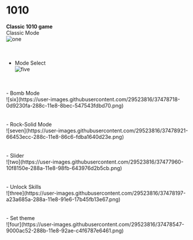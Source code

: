# 1010
**Classic 1010 game**<br>
Classic Mode<br>
![one](https://user-images.githubusercontent.com/29523816/37477683-5c654404-2889-11e8-8a52-176c142e700d.png)<br>
<br>
<br>
- Mode Select<br>
![five](https://user-images.githubusercontent.com/29523816/37478629-d18d9e00-288b-11e8-8d61-07e19e29e801.png)<br>
<br>
<br>
- Bomb Mode<br>
![six](https://user-images.githubusercontent.com/29523816/37478718-0d9230fa-288c-11e8-8bec-547543fdbd70.png)<br>
<br><br>
- Rock-Solid Mode<br>
![seven](https://user-images.githubusercontent.com/29523816/37478921-66453ecc-288c-11e8-86c6-fdba1640d23e.png)<br>
<br><br>
- Slider<br>
![two](https://user-images.githubusercontent.com/29523816/37477960-10f8150e-288a-11e8-98fb-643976d2b5cb.png)<br>
<br><br>
- Unlock Skills<br>
![three](https://user-images.githubusercontent.com/29523816/37478197-a23a685a-288a-11e8-91e6-17b45fb13e67.png)<br>
<br><br>
- Set theme<br>
![four](https://user-images.githubusercontent.com/29523816/37478547-9000ac52-288b-11e8-92ae-c4f6787e6461.png)<br>





